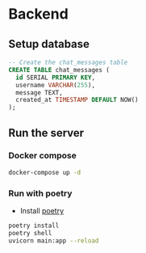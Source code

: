 # Backend

## Setup database

```sql
-- Create the chat_messages table
CREATE TABLE chat_messages (
  id SERIAL PRIMARY KEY,
  username VARCHAR(255),
  message TEXT,
  created_at TIMESTAMP DEFAULT NOW()
);
```

## Run the server

### Docker compose
  
```bash
docker-compose up -d
```

### Run with poetry

- Install [poetry](https://python-poetry.org/docs/#installation)

```bash
poetry install
poetry shell
uvicorn main:app --reload
```
